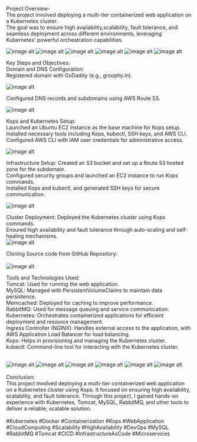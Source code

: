 Project Overview-<br>
The project involved deploying a multi-tier containerized web application on a Kubernetes cluster.<br>
The goal was to ensure high availability,scalability, fault tolerance, and seamless deployment across different environments, leveraging Kubernetes' powerful orchestration capabilities.<br>

![image alt](https://github.com/RameshJaiswal/vprokube/blob/e4bb58f7b477720ae0c3233e339ebc8b8847747d/Screenshot%20(371).png)
![image alt](https://github.com/RameshJaiswal/vprokube/blob/426746cf13e7365de0f5505a396c5fb6c9c21492/Screenshot%20(374).png)
![image alt](https://github.com/RameshJaiswal/vprokube/blob/426746cf13e7365de0f5505a396c5fb6c9c21492/Screenshot%20(376).png)
![image alt](https://github.com/RameshJaiswal/vprokube/blob/426746cf13e7365de0f5505a396c5fb6c9c21492/Screenshot%20(378).png)
![image alt](https://github.com/RameshJaiswal/vprokube/blob/426746cf13e7365de0f5505a396c5fb6c9c21492/Screenshot%20(383).png)
![image alt](https://github.com/RameshJaiswal/vprokube/blob/426746cf13e7365de0f5505a396c5fb6c9c21492/Screenshot%20(386).png)
<br>


Key Steps and Objectives:
<br>
Domain and DNS Configuration:<br>
Registered domain with GoDaddy (e.g., groophy.in).

![image alt](https://github.com/RameshJaiswal/vprokube/blob/2f9bb5a5fc3a1a9d288bd846b203e897dfc1308a/Screenshot%20(369).png)

Configured DNS records and subdomains using AWS Route 53.<br>

![image alt](https://github.com/RameshJaiswal/vprokube/blob/d857c432c99abc50325682f48216d5c421f23631/Screenshot%20(348).png)

Kops and Kubernetes Setup:<br>
Launched an Ubuntu EC2 instance as the base machine for Kops setup.<br>
Installed necessary tools including Kops, kubectl, SSH keys, and AWS CLI.<br>
Configured AWS CLI with IAM user credentials for administrative access.<br>


![image alt](https://github.com/RameshJaiswal/vprokube/blob/c3d94045cd13b2ba4e693f4b738094059f32db4b/Screenshot%20(346).png)

Infrastructure Setup:
Created an S3 bucket and set up a Route 53 hosted zone for the subdomain.<br>
Configured security groups and launched an EC2 instance to run Kops commands.<br>
Installed Kops and kubectl, and generated SSH keys for secure communication.<br>

![image alt](https://github.com/RameshJaiswal/vprokube/blob/d381d0a050a9cb0decdd0a80636fad80b8c16fef/Screenshot%20(351).png)

Cluster Deployment:
Deployed the Kubernetes cluster using Kops commands.<br>
Ensured high availability and fault tolerance through auto-scaling and self-healing mechanisms.<br>
![image alt](https://github.com/RameshJaiswal/vprokube/blob/fc886f8944731d4f8491b2d7545c0ba4c499aa9f/Screenshot%20(352).png)

Cloning Source code from GitHub Repository:<br>
<br>
![image alt](https://github.com/RameshJaiswal/vprokube/blob/c0975fdf32e0c8a9cd2a4da5272d7945a3cb6d66/Screenshot%20(354).png)

Tools and Technologies Used:<br>
Tomcat: Used for running the web application.<br>
MySQL: Managed with PersistentVolumeClaims to maintain data persistence.<br>
Memcached: Deployed for caching to improve performance.<br>
RabbitMQ: Used for message queuing and service communication.<br>
Kubernetes: Orchestrates containerized applications for efficient deployment and resource management.<br>
Ingress Controller (NGINX): Handles external access to the application, with AWS Application Load Balancer for load balancing.<br>
Kops: Helps in provisioning and managing the Kubernetes cluster.<br>
kubectl: Command-line tool for interacting with the Kubernetes cluster.<br>
<br>

![image alt](https://github.com/RameshJaiswal/vprokube/blob/926509e35773a701a2675f06a2018b90b55d47e2/Screenshot%20(400).png)
![image alt](https://github.com/RameshJaiswal/vprokube/blob/926509e35773a701a2675f06a2018b90b55d47e2/Screenshot%20(401).png)
![image alt](https://github.com/RameshJaiswal/vprokube/blob/926509e35773a701a2675f06a2018b90b55d47e2/Screenshot%20(402).png)
![image alt](https://github.com/RameshJaiswal/vprokube/blob/926509e35773a701a2675f06a2018b90b55d47e2/Screenshot%20(403).png)
![image alt](https://github.com/RameshJaiswal/vprokube/blob/926509e35773a701a2675f06a2018b90b55d47e2/Screenshot%20(404).png)
![image alt](https://github.com/RameshJaiswal/vprokube/blob/926509e35773a701a2675f06a2018b90b55d47e2/Screenshot%20(407).png)
<br>
<br>
Conclusion:
<br>
This project involved deploying a multi-tier containerized web application on a Kubernetes cluster using Kops. It focused on ensuring high availability, scalability, and fault tolerance. Through this project, I gained hands-on experience with Kubernetes, Tomcat, MySQL, RabbitMQ, and other tools to deliver a reliable, scalable solution.<br>
<br>
#Kubernetes #Docker #Containerization #Kops #WebApplication #CloudComputing #Scalability #HighAvailability #DevOps #MySQL #RabbitMQ #Tomcat #CICD #InfrastructureAsCode #Microservices















